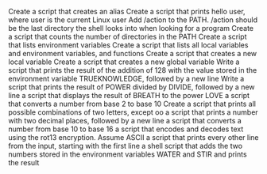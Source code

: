 Create a script that creates an alias
Create a script that prints hello user, where user is the current Linux user
Add /action to the PATH. /action should be the last directory the shell looks into when looking for a program
Create a script that counts the number of directories in the PATH
Create a script that lists environment variables
Create a script that lists all local variables and environment variables, and functions
Create a script that creates a new local variable
Create a script that creates a new global variable
Write a script that prints the result of the addition of 128 with the value stored in the environment variable TRUEKNOWLEDGE, followed by a new line
Write a script that prints the result of POWER divided by DIVIDE, followed by a new line
a script that displays the result of BREATH to the power LOVE
a script that converts a number from base 2 to base 10
Create a script that prints all possible combinations of two letters, except oo
 a script that prints a number with two decimal places, followed by a new line
a script that converts a number from base 10 to base 16
a script that encodes and decodes text using the rot13 encryption. Assume ASCII
a script that prints every other line from the input, starting with the first line
a shell script that adds the two numbers stored in the environment variables WATER and STIR and prints the result
